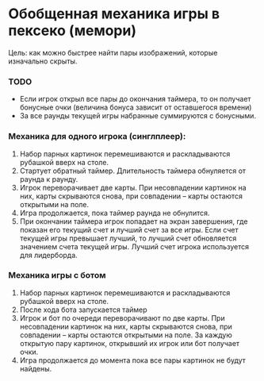 # Обобщенная механика игры в пексеко (мемори)

Цель: как можно быстрее найти пары изображений, которые изначально скрыты.

### TODO

- Если игрок открыл все пары до окончания таймера, то он получает бонусные очки (величина бонуса зависит от оставшегося времени)
- За все раунды текущей игры набранные суммируются с бонусными.

### Механика для одного игрока (синглплеер):

1. Набор парных картинок перемешиваются и раскладываются рубашкой вверх на столе. 
2. Стартует обратный таймер. Длительность таймера обнуляется от раунда к раунду.
3. Игрок переворачивает две карты. При несовпадении картинок на них, карты скрываются снова, при совпадении – карты остаются открытыми на поле.
4. Игра продолжается, пока таймер раунда не обнулится.
5. При окончании таймера игрок попадает на экран завершения, где показан его текущий счет и лучший счет за все игры. Если счет текущей игры превышает лучший, то лучший счет обновляется значением счета текущей игры. Лучший счет игрока используется для лидерборда.

### Механика игры с ботом

1. Набор парных картинок перемешиваются и раскладываются рубашкой вверх на столе. 
2. После хода бота запускается таймер
3. Игрок и бот по очереди переворачивают по две карты. При несовпадении картинок на них, карты скрываются снова, при совпадении – карты остаются открытыми на поле. За каждую открытую пару картинок, открывший их игрок или бот получает очки.
4. Игра продолжается до момента пока все пары картинок не будут найдены.